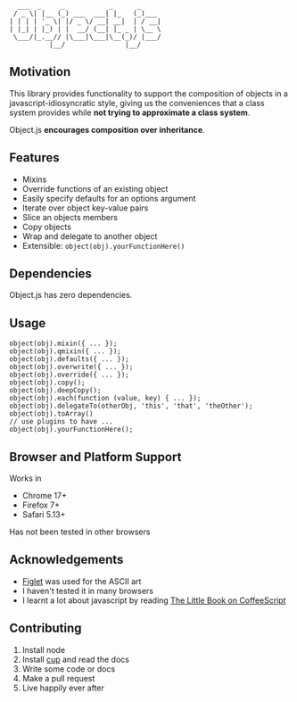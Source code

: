       ___  _     _           _      _     
     / _ \| |__ (_) ___  ___| |_   (_)___ 
    | | | | '_ \| |/ _ \/ __| __|  | / __|
    | |_| | |_) | |  __/ (__| |_ _ | \__ \
     \___/|_.__// |\___|\___|\__(_)/ |___/
              |__/               |__/     


## Motivation

This library provides functionality to support the composition of objects in a javascript-idiosyncratic style, giving us the conveniences that a class system provides while **not trying to approximate a class system**.

Object.js __encourages composition over inheritance__.

## Features

* Mixins
* Override functions of an existing object
* Easily specify defaults for an options argument
* Iterate over object key-value pairs
* Slice an objects members
* Copy objects
* Wrap and delegate to another object
* Extensible: `object(obj).yourFunctionHere()`


## Dependencies

Object.js has zero dependencies.


## Usage

    object(obj).mixin({ ... });
    object(obj).qmixin({ ... });
    object(obj).defaults({ ... });
    object(obj).overwrite({ ... });
    object(obj).override({ ... });
    object(obj).copy();
    object(obj).deepCopy();
    object(obj).each(function (value, key) { ... });
    object(obj).delegateTo(otherObj, 'this', 'that', 'theOther');
    object(obj).toArray()
    // use plugins to have ...
    object(obj).yourFunctionHere();


## Browser and Platform Support

Works in

* Chrome 17+
* Firefox 7+
* Safari 5.13+

Has not been tested in other browsers


## Acknowledgements

* [Figlet](http://www.figlet.org/) was used for the ASCII art
* I haven't tested it in many browsers
* I learnt a lot about javascript by reading [The Little Book on CoffeeScript](http://arcturo.github.com/library/coffeescript/)

## Contributing

1. Install node
2. Install [cup](https://github.com/sjltaylor/cup) and read the docs
3. Write some code or docs
4. Make a pull request
5. Live happily ever after
